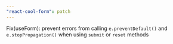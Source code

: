 ```yaml
---
"react-cool-form": patch
---
```


Fix(useForm): prevent errors from calling `e.preventDefault()` and `e.stopPropagation()` when using `submit` or `reset` methods
